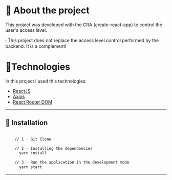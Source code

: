 
# 🔖 About the project
This project was developed with the CRA (create-react-app) to control the user's access level.

:information_source: This project does not replace the access level control performed by the backend.
It is a complement!


#  🔨Technologies
In this project i used this technologies:
- [ReactJS](https://pt-br.reactjs.org/)
- [Axios](https://github.com/axios/axios)
- [React Router DOM](https://reactrouter.com/web/guides/quick-start)

---


## 🏃 Installation

```bash

    // 1 - Git Clone

    // 2 - Installing the dependencies
      yarn install

    // 3 - Run the application in the development mode 
      yarn start

```

---
